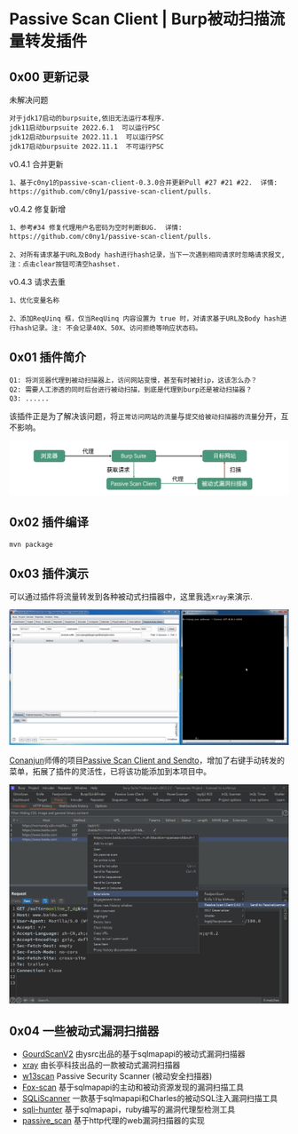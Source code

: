 # Passive Scan Client | Burp被动扫描流量转发插件



## 0x00 更新记录

未解决问题

```
对于jdk17启动的burpsuite,依旧无法运行本程序.
jdk11启动burpsuite 2022.6.1  可以运行PSC
jdk12启动burpsuite 2022.11.1  可以运行PSC
jdk17启动burpsuite 2022.11.1  不可运行PSC
```

v0.4.1 合并更新

```
1、基于c0ny1的passive-scan-client-0.3.0合并更新Pull #27 #21 #22.  详情: https://github.com/c0ny1/passive-scan-client/pulls.
```

v0.4.2 修复新增

```
1、参考#34 修复代理用户名密码为空时判断BUG.  详情: https://github.com/c0ny1/passive-scan-client/pulls.

2、对所有请求基于URL及Body hash进行hash记录，当下一次遇到相同请求时忽略请求报文,  注：点击clear按钮可清空hashset. 
```

v0.4.3 请求去重

```
1、优化变量名称

2、添加ReqUinq 框，仅当ReqUinq 内容设置为 true 时，对请求基于URL及Body hash进行hash记录。注: 不会记录40X、50X、访问拒绝等响应状态码。 
```





## 0x01 插件简介

```
Q1: 将浏览器代理到被动扫描器上，访问网站变慢，甚至有时被封ip，这该怎么办？
Q2: 需要人工渗透的同时后台进行被动扫描，到底是代理到burp还是被动扫描器？
Q3: ......
```

该插件正是为了解决该问题，将`正常访问网站的流量`与`提交给被动扫描器的流量`分开，互不影响。

![流程图](./doc/process.png)

## 0x02 插件编译

```
mvn package
```

## 0x03 插件演示

可以通过插件将流量转发到各种被动式扫描器中，这里我选`xray`来演示.

![动图演示](./doc/show.gif)

[Conanjun](https://github.com/Conanjun/passive-scan-client-and-sendto/commits?author=Conanjun)师傅的项目[Passive Scan Client and Sendto](https://github.com/Conanjun/passive-scan-client-and-sendto)，增加了右键手动转发的菜单，拓展了插件的灵活性，已将该功能添加到本项目中。

![image-20220511142914622](README.assets/image-20220511142914622.png)

## 0x04 一些被动式漏洞扫描器

* [GourdScanV2](https://github.com/ysrc/GourdScanV2)  由ysrc出品的基于sqlmapapi的被动式漏洞扫描器
* [xray](https://github.com/chaitin/xray) 由长亭科技出品的一款被动式漏洞扫描器
* [w13scan](https://github.com/boy-hack/w13scan) Passive Security Scanner (被动安全扫描器)
* [Fox-scan](https://github.com/fengxuangit/Fox-scan) 基于sqlmapapi的主动和被动资源发现的漏洞扫描工具
* [SQLiScanner](https://github.com/0xbug/SQLiScanner) 一款基于sqlmapapi和Charles的被动SQL注入漏洞扫描工具
* [sqli-hunter](https://github.com/zt2/sqli-hunter) 基于sqlmapapi，ruby编写的漏洞代理型检测工具
* [passive_scan](https://github.com/netxfly/passive_scan) 基于http代理的web漏洞扫描器的实现
